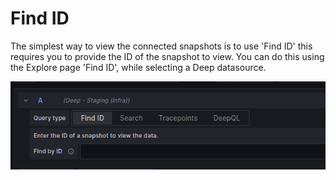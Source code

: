 # Find ID

The simplest way to view the connected snapshots is to use 'Find ID' this requires you to provide the ID of the
snapshot to view. You can do this using the Explore page 'Find ID', while selecting a Deep datasource.

![img.png](img.png)
